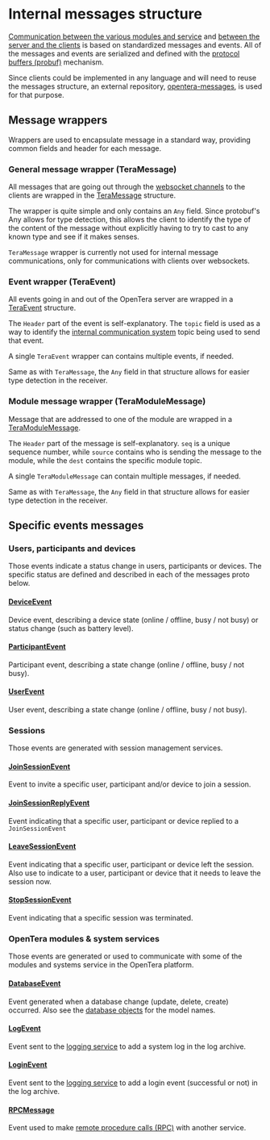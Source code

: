 # Internal messages structure

[Communication between the various modules and service](Internal-services-communication-module) and 
[between the server and the clients](Websockets-communication) is based on standardized messages and events. All of the 
messages and events are serialized and defined with the 
[protocol buffers (probuf)](https://developers.google.com/protocol-buffers) mechanism.

Since clients could be implemented in any language and will need to reuse the messages structure, an external repository, 
[opentera-messages](https://github.com/introlab/opentera_messages), is used for that purpose.

## Message wrappers
Wrappers are used to encapsulate message in a standard way, providing common fields and header for each message.

### General message wrapper (TeraMessage)
All messages that are going out through the [websocket channels](Websockets-communication) to the clients are wrapped in
the [TeraMessage](https://github.com/introlab/opentera_messages/blob/main/proto/TeraMessage.proto) structure.

The wrapper is quite simple and only contains an `Any` field. Since protobuf's Any allows for type detection, this 
allows the client to identify the type of the content of the message without explicitly having to try to cast to any 
known type and see if it makes senses.

`TeraMessage` wrapper is currently not used for internal message communications, only for communications with clients 
over websockets.

### Event wrapper (TeraEvent)
All events going in and out of the OpenTera server are wrapped in a 
[TeraEvent](https://github.com/introlab/opentera_messages/blob/main/proto/TeraEvent.proto) structure. 

The `Header` part of the event is self-explanatory. The `topic` field is used as a way to identify the 
[internal communication system](Internal-services-communication-module) topic being used to send that event.

A single `TeraEvent` wrapper can contains multiple events, if needed.

Same as with `TeraMessage`, the `Any` field in that structure allows for easier type detection in the receiver.

### Module message wrapper (TeraModuleMessage)
Message that are addressed to one of the module are wrapped in a 
[TeraModuleMessage](https://github.com/introlab/opentera_messages/blob/main/proto/TeraModuleMessage.proto).

The `Header` part of the message is self-explanatory. `seq` is a unique sequence number, while `source` contains who is 
sending the message to the module, while the `dest` contains the specific module topic.

A single `TeraModuleMessage` can contain multiple messages, if needed.

Same as with `TeraMessage`, the `Any` field in that structure allows for easier type detection in the receiver.

## Specific events messages

### Users, participants and devices
Those events indicate a status change in users, participants or devices. The specific status are defined and described 
in each of the messages proto below.

#### [DeviceEvent](https://github.com/introlab/opentera_messages/blob/main/proto/DeviceEvent.proto)
Device event, describing a device state (online / offline, busy / not busy) or status change (such as battery level).

#### [ParticipantEvent](https://github.com/introlab/opentera_messages/blob/main/proto/ParticipantEvent.proto)
Participant event, describing a state change (online / offline, busy / not busy).

#### [UserEvent](https://github.com/introlab/opentera_messages/blob/main/proto/UserEvent.proto)
User event, describing a state change (online / offline, busy / not busy).

### Sessions
Those events are generated with session management services.

#### [JoinSessionEvent](https://github.com/introlab/opentera_messages/blob/main/proto/JoinSessionEvent.proto)
Event to invite a specific user, participant and/or device to join a session.

#### [JoinSessionReplyEvent](https://github.com/introlab/opentera_messages/blob/main/proto/JoinSessionReplyEvent.proto)
Event indicating that a specific user, participant or device replied to a `JoinSessionEvent`

#### [LeaveSessionEvent](https://github.com/introlab/opentera_messages/blob/main/proto/LeaveSessionEvent.proto)
Event indicating that a specific user, participant or device left the session. Also use to indicate to a user, 
participant or device that it needs to leave the session now.

#### [StopSessionEvent](https://github.com/introlab/opentera_messages/blob/main/proto/StopSessionEvent.proto)
Event indicating that a specific session was terminated.

### OpenTera modules & system services
Those events are generated or used to communicate with some of the modules and systems service in the OpenTera platform.

#### [DatabaseEvent](https://github.com/introlab/opentera_messages/blob/main/proto/DatabaseEvent.proto)
Event generated when a database change (update, delete, create) occurred. Also see the 
[database objects](Database-Structure) for the model names.

#### [LogEvent](https://github.com/introlab/opentera_messages/blob/main/proto/LogEvent.proto)
Event sent to the [logging service](../services/Logging-Service) to add a system log in the log archive.

#### [LoginEvent](https://github.com/introlab/opentera_messages/blob/main/proto/LoginEvent.proto)
Event sent to the [logging service](../services/Logging-Service) to add a login event (successful or not) in the log 
archive.

#### [RPCMessage](https://github.com/introlab/opentera_messages/blob/main/proto/RPCMessage.proto)
Event used to make [remote procedure calls (RPC)](Internal-services-communication-module) with another service.

